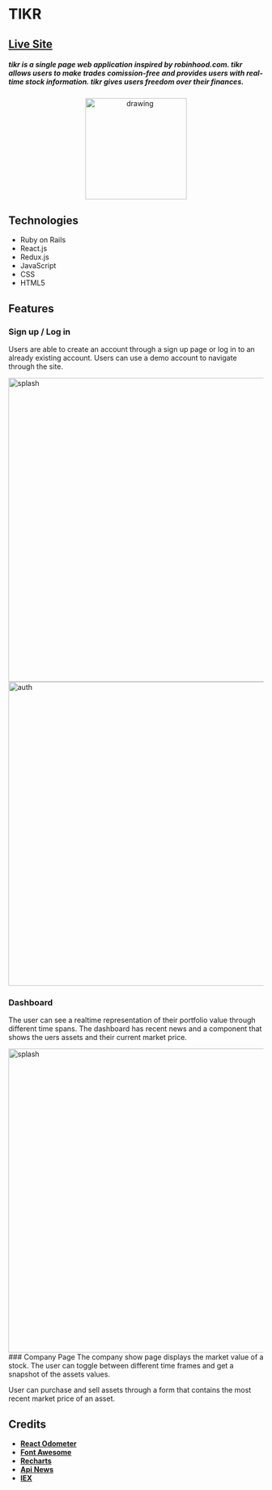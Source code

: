 # TIKR 
## **[Live Site](https://tikr.herokuapp.com)**
##### tikr is a single page web application inspired by robinhood.com. tikr allows users to make trades comission-free and provides users with real-time stock information. tikr gives users freedom over their finances.
<p align="center">
 <img src="https://github.com/pdfernandes/tikr/blob/master/app/assets/images/tenge.png" alt="drawing" width="200"/>
</p>

## Technologies

* Ruby on Rails
* React.js
* Redux.js
* JavaScript
* CSS
* HTML5



## Features 
### Sign up / Log in
Users are able to create an account through a sign up page or log in to an already existing account. Users can use a demo account to navigate through the site.
<div>
<img src='https://github.com/pdfernandes/tikr/blob/master/app/assets/images/tikr_splash_page.gif' alt='splash' width="600"/>
<img src="https://github.com/pdfernandes/tikr/blob/master/app/assets/images/tikr_user_auth.gif" alt="auth" width="600"/>
</div>

### Dashboard
The user can see a realtime representation of their portfolio value through different time spans. The dashboard has recent news and a component that shows the uers assets and their current market price.
<div>
 <img src="https://github.com/pdfernandes/tikr/blob/master/app/assets/images/tikr_dashboard.gif" alt="splash" width="600"/>
 </div>
### Company Page
The company show page displays the market value of a stock. The user can toggle between different time frames and get a snapshot of the assets values.

User can purchase and sell assets through a form that contains the most recent market price of an asset.
## Credits
* **[React Odometer](https://www.npmjs.com/package/react-odometerjs)**
* **[Font Awesome](https://fontawesome.com/?from=io)**
* **[Recharts](http://recharts.org/en-US/)**
* **[Api News](https://newsapi.org/)**
* **[IEX](https://iexcloud.io/)**






